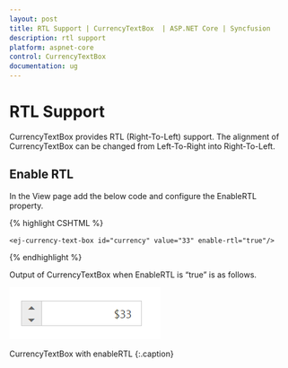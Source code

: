```yaml
---
layout: post
title: RTL Support | CurrencyTextBox  | ASP.NET Core | Syncfusion
description: rtl support
platform: aspnet-core
control: CurrencyTextBox
documentation: ug
---
```


# RTL Support

CurrencyTextBox provides RTL (Right-To-Left) support. The alignment of CurrencyTextBox can be changed from Left-To-Right into Right-To-Left.

## Enable RTL

In the View page add the below code and configure the EnableRTL property.

{% highlight CSHTML %}

    <ej-currency-text-box id="currency" value="33" enable-rtl="true"/>

{% endhighlight %}

Output of CurrencyTextBox when EnableRTL is “true” is as follows. 

![](RTL-Support_images/RTL-Support_img1.png)

CurrencyTextBox with enableRTL
{:.caption}